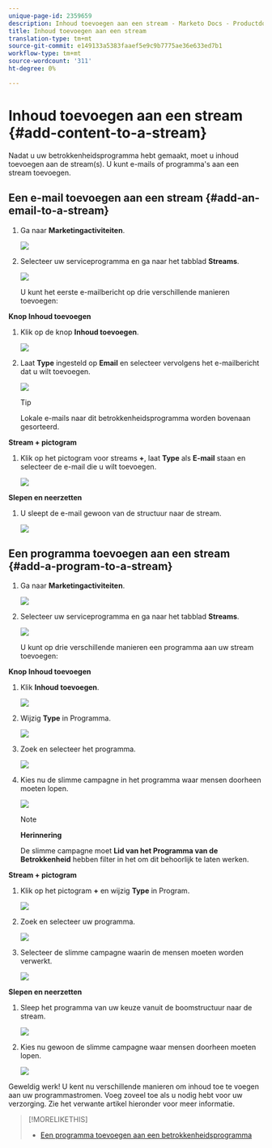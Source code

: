 ```yaml
---
unique-page-id: 2359659
description: Inhoud toevoegen aan een stream - Marketo Docs - Productdocumentatie
title: Inhoud toevoegen aan een stream
translation-type: tm+mt
source-git-commit: e149133a5383faaef5e9c9b7775ae36e633ed7b1
workflow-type: tm+mt
source-wordcount: '311'
ht-degree: 0%

---
```



# Inhoud toevoegen aan een stream {#add-content-to-a-stream}

Nadat u uw betrokkenheidsprogramma hebt gemaakt, moet u inhoud toevoegen aan de stream(s). U kunt e-mails of programma&#39;s aan een stream toevoegen.

## Een e-mail toevoegen aan een stream {#add-an-email-to-a-stream}

1. Ga naar **Marketingactiviteiten**.

   ![](assets/login-marketing-activities-1.png)

1. Selecteer uw serviceprogramma en ga naar het tabblad **Streams**.

   ![](assets/streamstab.jpg)

   U kunt het eerste e-mailbericht op drie verschillende manieren toevoegen:

**Knop Inhoud toevoegen**

1. Klik op de knop **Inhoud toevoegen**.

   ![](assets/addcontentbutton.jpg)

1. Laat **Type** ingesteld op **Email** en selecteer vervolgens het e-mailbericht dat u wilt toevoegen.

   ![](assets/image2014-9-15-15-3a44-3a58.png)

   >[!TIP]
   >
   >Lokale e-mails naar dit betrokkenheidsprogramma worden bovenaan gesorteerd.

**Stream + pictogram**

1. Klik op het pictogram voor streams **+**, laat **Type** als **E-mail** staan en selecteer de e-mail die u wilt toevoegen.

   ![](assets/image2014-9-15-15-3a45-3a25.png)

**Slepen en neerzetten**

1. U sleept de e-mail gewoon van de structuur naar de stream.

   ![](assets/dragstreamcontent.jpg)

## Een programma toevoegen aan een stream {#add-a-program-to-a-stream}

1. Ga naar **Marketingactiviteiten**.

   ![](assets/login-marketing-activities-1.png)

1. Selecteer uw serviceprogramma en ga naar het tabblad **Streams**.

   ![](assets/streamstab.jpg)

   U kunt op drie verschillende manieren een programma aan uw stream toevoegen:

**Knop Inhoud toevoegen**

1. Klik **Inhoud toevoegen**.

   ![](assets/image2014-9-15-15-3a45-3a51.png)

1. Wijzig **Type** in Programma.

   ![](assets/image2014-9-15-15-3a46-3a0.png)

1. Zoek en selecteer het programma.

   ![](assets/image2014-9-15-15-3a46-3a11.png)

1. Kies nu de slimme campagne in het programma waar mensen doorheen moeten lopen.

   ![](assets/image2014-9-15-15-3a46-3a17.png)

   >[!NOTE]
   >
   >**Herinnering**
   >
   >
   >De slimme campagne moet **Lid van het Programma van de Betrokkenheid** hebben filter in het om dit behoorlijk te laten werken.

**Stream + pictogram**

1. Klik op het pictogram **+** en wijzig **Type** in Program.

   ![](assets/image2014-9-15-15-3a46-3a43.png)

1. Zoek en selecteer uw programma.

   ![](assets/image2014-9-15-15-3a46-3a49.png)

1. Selecteer de slimme campagne waarin de mensen moeten worden verwerkt.

   ![](assets/image2014-9-15-15-3a46-3a54.png)

**Slepen en neerzetten**

1. Sleep het programma van uw keuze vanuit de boomstructuur naar de stream.

   ![](assets/streamcadence.jpg)

1. Kies nu gewoon de slimme campagne waar mensen doorheen moeten lopen.

   ![](assets/image2014-9-15-15-3a47-3a8.png)

Geweldig werk! U kent nu verschillende manieren om inhoud toe te voegen aan uw programmastromen. Voeg zoveel toe als u nodig hebt voor uw verzorging. Zie het verwante artikel hieronder voor meer informatie.

>[!MORELIKETHIS]
>
>* [Een programma toevoegen aan een betrokkenheidsprogramma](adding-a-program-to-an-engagement-program-stream.md)

>



